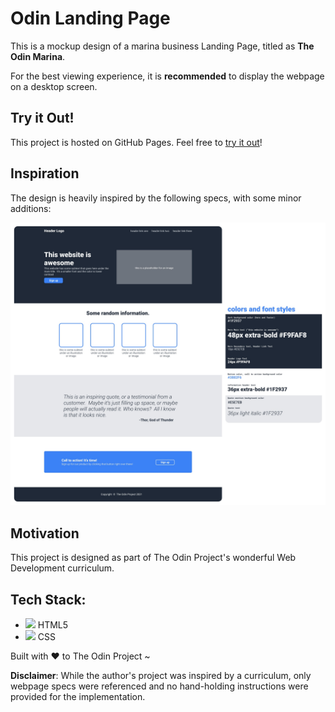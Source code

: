 # Odin Landing Page

This is a mockup design of a marina business Landing Page, titled as **The Odin Marina**.

For the best viewing experience, it is **recommended** to display the webpage on a desktop screen.

## Try it Out!

This project is hosted on GitHub Pages. Feel free to [try it out](https://raineedust.github.io/odin-landing-page/)!

## Inspiration

The design is heavily inspired by the following specs, with some minor additions:

![The Odin Project layout](./images/inspo.jpg "The Odin Project layout")

## Motivation

This project is designed as part of The Odin Project's wonderful Web Development curriculum.

## Tech Stack:

- <img src="https://cdn.jsdelivr.net/gh/devicons/devicon/icons/html5/html5-original-wordmark.svg" width= 5% /> HTML5
- <img src="https://cdn.jsdelivr.net/gh/devicons/devicon/icons/css3/css3-original-wordmark.svg" width= 5% /> CSS

Built with :heart: to The Odin Project ~

**Disclaimer**: While the author's project was inspired by a curriculum, only webpage specs were referenced and no hand-holding instructions were provided for the implementation.
